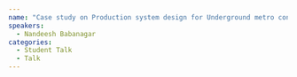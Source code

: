 ```yaml
---
name: "Case study on Production system design for Underground metro construction in an old urban area"
speakers:
  - Nandeesh Babanagar
categories:
  - Student Talk
  - Talk
---
```

